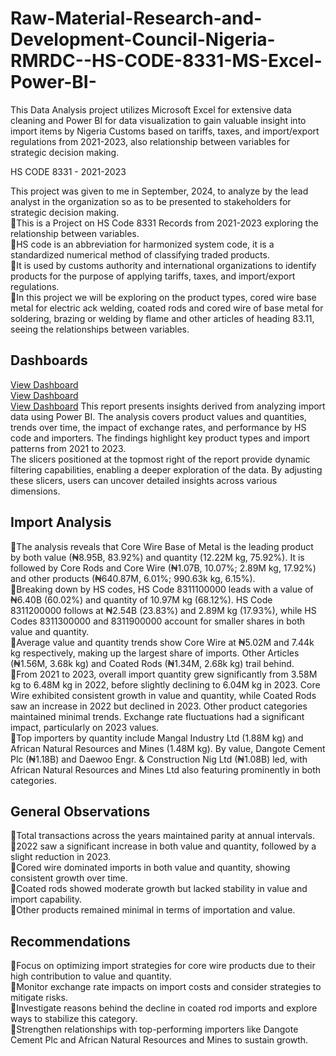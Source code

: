 # Raw-Material-Research-and-Development-Council-Nigeria-RMRDC--HS-CODE-8331-MS-Excel-Power-BI-  
This Data Analysis project utilizes Microsoft Excel for extensive data cleaning and Power BI for data visualization to gain valuable insight into import items by Nigeria Customs based on tariffs, taxes, and import/export regulations from 2021-2023, also relationship between variables for strategic decision making.  

HS CODE 8331 - 2021-2023   

This project was given to me in September, 2024, to analyze by the lead analyst in the organization so as to be presented to stakeholders for strategic decision making.  
🔹This is a Project on HS Code 8331 Records from 2021-2023 exploring the relationship between variables.  
🔹HS code is an abbreviation for harmonized system code, it is a standardized numerical method of classifying traded products.  
🔹It is used by customs authority and international organizations to identify products for the purpose of applying tariffs, taxes, and import/export regulations.  
🔹In this project we will be exploring on the product types, cored wire base metal for electric ack welding, coated rods and cored wire of base metal for soldering, brazing or welding by flame
and other articles of heading 83.11, seeing the relationships between variables. 
## Dashboards
<a href="https://github.com/craftAnalyst/World-Health-Organization-Suicide-Rate-Analysis-Power-BI-/blob/main/PWBI%20FINAL.jpg">View Dashboard</a>  
<a href="https://github.com/craftAnalyst/World-Health-Organization-Suicide-Rate-Analysis-Power-BI-/blob/main/PWBI%20FINAL.jpg">View Dashboard</a>  
<a href="https://github.com/craftAnalyst/World-Health-Organization-Suicide-Rate-Analysis-Power-BI-/blob/main/PWBI%20FINAL.jpg">View Dashboard</a>
This report presents insights derived from analyzing import data using Power BI. The analysis covers product values and quantities, trends over time, the impact of exchange rates, and
performance by HS code and importers. The findings highlight key product types and import patterns from 2021 to 2023.  
The slicers positioned at the topmost right of the report provide dynamic filtering capabilities, enabling a deeper exploration of the data. By adjusting these slicers, users can uncover
detailed insights across various dimensions.  

## Import Analysis  
🔹The analysis reveals that Core Wire Base of Metal is the leading product by both value (₦8.95B, 83.92%) and quantity (12.22M kg, 75.92%). It is followed by Core Rods and Core Wire
(₦1.07B, 10.07%; 2.89M kg, 17.92%) and other products (₦640.87M, 6.01%; 990.63k kg, 6.15%).  
🔹Breaking down by HS codes, HS Code 8311100000 leads with a value of ₦6.40B (60.02%) and quantity of 10.97M kg (68.12%). HS Code 8311200000 follows at ₦2.54B (23.83%) and
2.89M kg (17.93%), while HS Codes 8311300000 and 8311900000 account for smaller shares in both value and quantity.  
🔹Average value and quantity trends show Core Wire at ₦5.02M and 7.44k kg respectively, making up the largest share of imports. Other Articles (₦1.56M, 3.68k kg) and Coated Rods
(₦1.34M, 2.68k kg) trail behind.  
🔹From 2021 to 2023, overall import quantity grew significantly from 3.58M kg to 6.48M kg in 2022, before slightly declining to 6.04M kg in 2023. Core Wire exhibited consistent growth in
value and quantity, while Coated Rods saw an increase in 2022 but declined in 2023. Other product categories maintained minimal trends. Exchange rate fluctuations had a significant
impact, particularly on 2023 values.  
🔹Top importers by quantity include Mangal Industry Ltd (1.88M kg) and African Natural Resources and Mines (1.48M kg). By value, Dangote Cement Plc (₦1.18B) and Daewoo Engr. &
Construction Nig Ltd (₦1.08B) led, with African Natural Resources and Mines Ltd also featuring prominently in both categories.  

## General Observations  
🔹Total transactions across the years maintained parity at annual intervals.  
🔹2022 saw a significant increase in both value and quantity, followed by a slight reduction in 2023.  
🔹Cored wire dominated imports in both value and quantity, showing consistent growth over time.  
🔹Coated rods showed moderate growth but lacked stability in value and import capability.  
🔹Other products remained minimal in terms of importation and value.  

## Recommendations  
🔹Focus on optimizing import strategies for core wire products due to their high contribution to value and quantity.  
🔹Monitor exchange rate impacts on import costs and consider strategies to mitigate risks.  
🔹Investigate reasons behind the decline in coated rod imports and explore ways to stabilize this category.  
🔹Strengthen relationships with top-performing importers like Dangote Cement Plc and African Natural Resources and Mines to sustain growth.  


